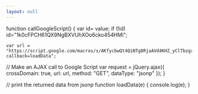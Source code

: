 ```yaml
---
layout: null
---
```

<script type="text/javascript" src="/assets/js/jquery-3.2.1.min.js"></script>
<body onload="callGoogleScript();">
function callGoogleScript() {
	  var id= value;
    if (!id)
    id="1k0cFPCH61QX9NgBXVUhXOo6cko454HMi";
	
    var url = "https://script.google.com/macros/s/AKfycbwQt4QiNTg8RjaAVd4KHZ_yClTbzgrvF34FZIIgEmIb8yGSHn8/exec?callback=loadData";
// Make an AJAX call to Google Script
var request = jQuery.ajax({
      crossDomain: true,
      url: url,
      method: "GET",
      dataType: "jsonp"
    });
  }
 
 // print the returned data from jsonp
  function loadData(e) {
        console.log(e);
        }
  </script>
  </body>
